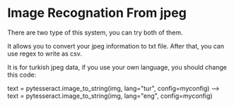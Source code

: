 # Image Recognation From jpeg

There are two type of this system, you can try both of them.

It allows you to convert your jpeg information to txt file. After that, you can use regex to write as csv.

It is for turkish jpeg data, if you use your own language, you should change this code:

text = pytesseract.image_to_string(img, lang="tur", config=myconfig) --> 
text = pytesseract.image_to_string(img, lang="eng", config=myconfig)
